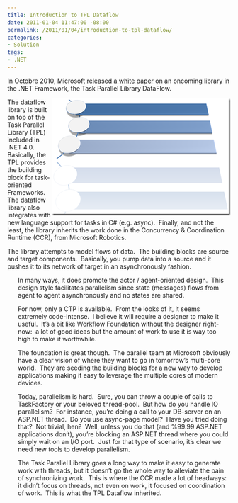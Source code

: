 ```yaml
---
title: Introduction to TPL Dataflow
date: 2011-01-04 11:47:00 -08:00
permalink: /2011/01/04/introduction-to-tpl-dataflow/
categories:
- Solution
tags:
- .NET
---
```

<p>In Octobre 2010, Microsoft <a href="http://www.microsoft.com/downloads/en/details.aspx?FamilyID=d5b3e1f8-c672-48e8-baf8-94f05b431f5c&amp;displaylang=en">released a white paper</a> on an oncoming library in the .NET Framework, the Task Parallel Library DataFlow.</p>  <p><img style="border-bottom:0;border-left:0;display:inline;margin-left:0;border-top:0;margin-right:0;border-right:0;" title="image" border="0" alt="image" align="right" src="/assets/posts/2011/1/introduction-to-tpl-dataflow/image2.png" width="404" height="265" />The dataflow library is built on top of the Task Parallel Library (TPL) included in .NET 4.0.&#160; Basically, the TPL provides the building block for task-oriented Frameworks.&#160; The dataflow library also integrates with new language support for tasks in C# (e.g. async).&#160; Finally, and not the least, the library inherits the work done in the Concurrency &amp; Coordination Runtime (CCR), from Microsoft Robotics.</p>  <p>The library attempts to model flows of data.&#160; The building blocks are source and target components.&#160; Basically, you pump data into a source and it pushes it to its network of target in an asynchronously fashion.</p>  <ul>In many ways, it does promote the actor / agent-oriented design.&#160; This design style facilitates parallelism since state (messages) flows from agent to agent asynchronously and no states are shared.</ul>  <ul>For now, only a CTP is available.&#160; From the looks of it, it seems extremely code-intense.&#160; I believe it will require a designer to make it useful.&#160; It’s a bit like Workflow Foundation without the designer right-now:&#160; a lot of good ideas but the amount of work to use it is way too high to make it worthwhile.</ul>  <ul>The foundation is great though.&#160; The parallel team at Microsoft obviously have a clear vision of where they want to go in tomorrow’s multi-core world.&#160; They are seeding the building blocks for a new way to develop applications making it easy to leverage the multiple cores of modern devices.</ul>  <ul>Today, parallelism is hard.&#160; Sure, you can throw a couple of calls to TaskFactory or your beloved thread-pool.&#160; But how do you handle IO parallelism?&#160; For instance, you’re doing a call to your DB-server on an ASP.NET thread.&#160; Do you use async-page model?&#160; Have you tried doing that?&#160; Not trivial, hen?&#160; Well, unless you do that (and %99.99 ASP.NET applications don’t), you’re blocking an ASP.NET thread where you could simply wait on an I/O port.&#160; Just for that type of scenario, it’s clear we need new tools to develop parallelism.</ul>  <ul>The Task Parallel Library goes a long way to make it easy to generate work with threads, but it doesn’t go the whole way to alleviate the pain of synchronizing work.&#160; This is where the CCR made a lot of headways:&#160; it didn’t focus on threads, not even on work, it focused on coordination of work.&#160; This is what the TPL Dataflow inherited.</ul>